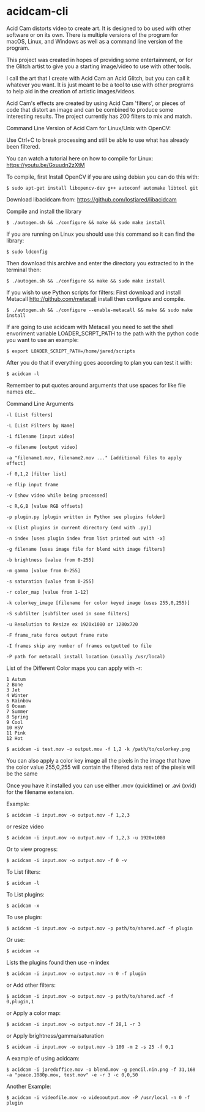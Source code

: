 # acidcam-cli

Acid Cam distorts video to create art. It is designed to bo used with other software or on its own. There is multiple versions of the program for macOS, Linux, and Windows as well as a command line version of the program.

This project was created in hopes of providing some entertainment, or for the Glitch artist to give you a starting image/video to use with other tools.

I call the art that I create with Acid Cam an Acid Glitch, but you can call it whatever you want. It is just meant to be a tool to use with other programs to help aid in the creation of artistic images/videos.

Acid Cam's effects are created by using Acid Cam 'filters', or pieces of code that distort an image and can be combined to produce some interesting results. The project currently has 200 filters to mix and match.

Command Line Version of Acid Cam for Linux/Unix with OpenCV:

Use Ctrl+C to break processing and still be able to use what has already been filtered.

You can watch a tutorial here on how to compile for Linux:
https://youtu.be/Gxuudn2zXtM

To compile, first Install OpenCV if you are using debian you can do this with:

	$ sudo apt-get install libopencv-dev g++ autoconf automake libtool git

Download libacidcam from: https://github.com/lostjared/libacidcam

Compile and install the library

	$ ./autogen.sh && ./configure && make && sudo make install

If you are running on Linux you should use this command so it can find the library:

	$ sudo ldconfig

Then download this archive and enter the directory you extracted to in the terminal then:

	$ ./autogen.sh && ./configure && make && sudo make install

If you wish to use Python scripts for filters:
First download and install Metacall http://github.com/metacall install
then configure and compile.

	$ ./autogen.sh && ./configure --enable-metacall && make && sudo make install

If are going to use acidcam with Metacall you need to set the shell envoriment variable LOADER_SCRPT_PATH to the path with the python code you want to use an example:

	$ export LOADER_SCRIPT_PATH=/home/jared/scripts

After you do that if everything goes according to plan you can test it with:

	$ acidcam -l


Remember to put quotes around arguments that use spaces for like file names etc..

 Command Line Arguments

	-l [List filters]

	-L [List Filters by Name]

	-i filename [input video]

	-o filename [output video]
	
	-a "filename1.mov, filename2.mov ..." [additional files to apply effect]

	-f 0,1,2 [filter list]

	-e flip input frame

	-v [show video while being processed]

	-c R,G,B [value RGB offsets]
	
	-p plugin.py [plugin written in Python see plugins folder]

	-x [list plugins in current directory (end with .py)]
	
	-n index [uses plugin index from list printed out with -x]

	-g filename [uses image file for blend with image filters]
	
	-b brightness [value from 0-255]

	-m gamma [value from 0-255]

	-s saturation [value from 0-255]

	-r color_map [value from 1-12]

	-k colorkey_image [filename for color keyed image (uses 255,0,255)]

	-S subfilter [subfilter used in some filters]

	-u Resolution to Resize ex 1920x1080 or 1280x720

	-F frame_rate force output frame rate

	-I frames skip any number of frames outputted to file

	-P path for metacall install location (usually /usr/local)

List of the Different Color maps you can apply with -r:

	1 Autum
	2 Bone
	3 Jet
	4 Winter
	5 Rainbow
	6 Ocean
	7 Summer
	8 Spring
	9 Cool
	10 HSV
	11 Pink
	12 Hot

	$ acidcam -i test.mov -o output.mov -f 1,2 -k /path/to/colorkey.png

You can also apply a color key image 
all the pixels in the image that have the color value 255,0,255 will contain the filtered data rest of the pixels will be the same

Once you have it installed you can use either .mov (quicktime) or .avi (xvid) for the filename extension.

Example:

	$ acidcam -i input.mov -o output.mov -f 1,2,3

or resize video

	$ acidcam -i input.mov -o output.mov -f 1,2,3 -u 1920x1080

Or to view progress:

	$ acidcam -i input.mov -o output.mov -f 0 -v

To List filters:

	$ acidcam -l

To List plugins:

	$ acidcam -x

To use plugin:

	$ acidcam -i input.mov -o output.mov -p path/to/shared.acf -f plugin

Or use:

	$ acidcam -x

Lists the plugins found then use -n index

	$ acidcam -i input.mov -o output.mov -n 0 -f plugin

or Add other filters:

	$ acidcam -i input.mov -o output.mov -p path/to/shared.acf -f 0,plugin,1

or Apply a color map:

	$ acidcam -i input.mov -o output.mov -f 28,1 -r 3
	
or Apply brightness/gamma/saturation

	$ acidcam -i input.mov -o output.mov -b 100 -m 2 -s 25 -f 0,1


A example of using acidcam:

	$ acidcam -i jaredoffice.mov -o blend.mov -g pencil.nin.png -f 31,168 -a "peace.1080p.mov, test.mov" -e -r 3 -c 0,0,50

Another Example:

	$ acidcam -i videofile.mov -o videooutput.mov -P /usr/local -n 0 -f plugin

